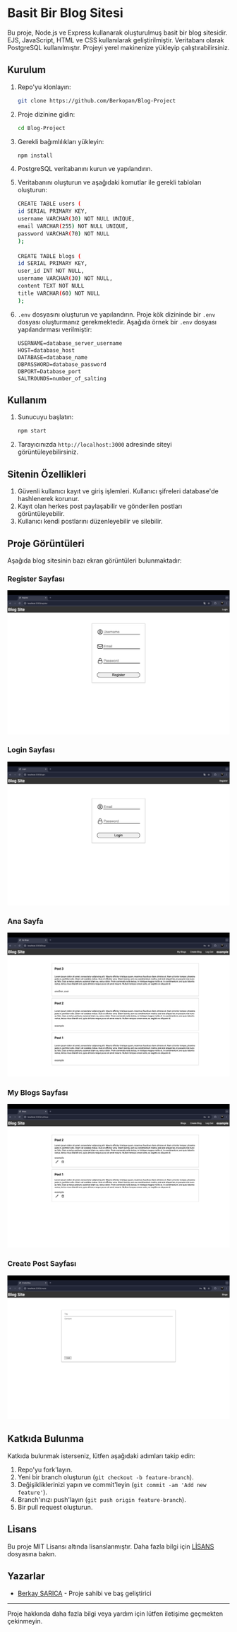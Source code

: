 # Basit Bir Blog Sitesi

Bu proje, Node.js ve Express kullanarak oluşturulmuş basit bir blog sitesidir. EJS, JavaScript, HTML ve CSS kullanılarak geliştirilmiştir. Veritabanı olarak PostgreSQL kullanılmıştır. Projeyi yerel makinenize yükleyip çalıştırabilirsiniz.

## Kurulum

1. Repo'yu klonlayın:
   ```bash
   git clone https://github.com/Berkopan/Blog-Project
   ```

2. Proje dizinine gidin:
   ```bash
   cd Blog-Project
   ```

3. Gerekli bağımlılıkları yükleyin:
   ```bash
   npm install
   ```

4. PostgreSQL veritabanını kurun ve yapılandırın.

5. Veritabanını oluşturun ve aşağıdaki komutlar ile gerekli tabloları oluşturun:
   ```bash
   CREATE TABLE users (
   id SERIAL PRIMARY KEY,
   username VARCHAR(30) NOT NULL UNIQUE,
   email VARCHAR(255) NOT NULL UNIQUE,
   password VARCHAR(70) NOT NULL
   );

   CREATE TABLE blogs (
   id SERIAL PRIMARY KEY,
   user_id INT NOT NULL,
   username VARCHAR(30) NOT NULL,
   content TEXT NOT NULL
   title VARCHAR(60) NOT NULL
   );
   ```
6. `.env` dosyasını oluşturun ve yapılandırın. Proje kök dizininde bir `.env` dosyası oluşturmanız gerekmektedir. Aşağıda örnek bir `.env` dosyası yapılandırması verilmiştir:
   ```
   USERNAME=database_server_username
   HOST=database_host
   DATABASE=database_name
   DBPASSWORD=database_password
   DBPORT=Database_port
   SALTROUNDS=number_of_salting
   ```
## Kullanım

1. Sunucuyu başlatın:
   ```bash
   npm start
   ```

2. Tarayıcınızda `http://localhost:3000` adresinde siteyi görüntüleyebilirsiniz.

## Sitenin Özellikleri

1. Güvenli kullanıcı kayıt ve giriş işlemleri. Kullanıcı şifreleri database'de hashlenerek korunur.
2. Kayıt olan herkes post paylaşabilir ve gönderilen postları görüntüleyebilir.
3. Kullanıcı kendi postlarını düzenleyebilir ve silebilir.

## Proje Görüntüleri

Aşağıda blog sitesinin bazı ekran görüntüleri bulunmaktadır:
### Register Sayfası
![Register Sayfası](images/Register_Page.png)
### Login Sayfası
![Ana Sayfa](images/Login_Page.png)
### Ana Sayfa
![Ana Sayfa](images/Home_Page.png)
### My Blogs Sayfası
![Ana Sayfa](images/My_Blogs_Page.png)
### Create Post Sayfası
![Ana Sayfa](images/Create_Post_Page.png)

## Katkıda Bulunma

Katkıda bulunmak isterseniz, lütfen aşağıdaki adımları takip edin:

1. Repo'yu fork'layın.
2. Yeni bir branch oluşturun (`git checkout -b feature-branch`).
3. Değişikliklerinizi yapın ve commit'leyin (`git commit -am 'Add new feature'`).
4. Branch'ınızı push'layın (`git push origin feature-branch`).
5. Bir pull request oluşturun.

## Lisans

Bu proje MIT Lisansı altında lisanslanmıştır. Daha fazla bilgi için [LİSANS](LICENSE) dosyasına bakın.

## Yazarlar

- [Berkay SARICA](https://github.com/berkopan) - Proje sahibi ve baş geliştirici

---

Proje hakkında daha fazla bilgi veya yardım için lütfen iletişime geçmekten çekinmeyin.